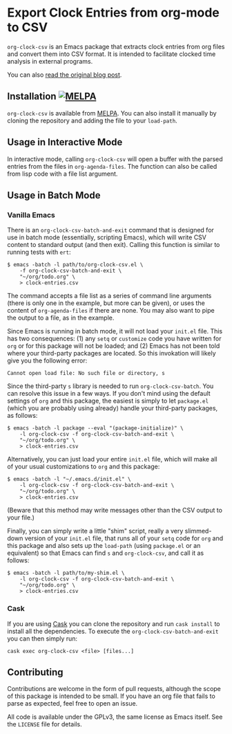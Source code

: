 # Export Clock Entries from org-mode to CSV

`org-clock-csv` is an Emacs package that extracts clock entries from org files
and convert them into CSV format. It is intended to facilitate clocked time
analysis in external programs.

You can also
[read the original blog post](http://unconj.ca/blog/exporting-clock-entries-from-org-mode-to-csv.html).

## Installation [![MELPA](http://melpa.org/packages/org-clock-csv-badge.svg)](http://melpa.org/#/org-clock-csv)

`org-clock-csv` is available from [MELPA](http://melpa.org/#/org-clock-csv). You
can also install it manually by cloning the repository and adding the file to
your `load-path`.

## Usage in Interactive Mode

In interactive mode, calling `org-clock-csv` will open a buffer with the parsed
entries from the files in `org-agenda-files`. The function can also be called
from lisp code with a file list argument.

## Usage in Batch Mode

### Vanilla Emacs

There is an `org-clock-csv-batch-and-exit` command that is designed for use in
batch mode (essentially, scripting Emacs), which will write CSV content to
standard output (and then exit). Calling this function is similar to running
tests with `ert`:

    $ emacs -batch -l path/to/org-clock-csv.el \
        -f org-clock-csv-batch-and-exit \
        "~/org/todo.org" \
        > clock-entries.csv

The command accepts a file list as a series of command line arguments (there is
only one in the example, but more can be given), or uses the content of
`org-agenda-files` if there are none. You may also want to pipe the output to a
file, as in the example.

Since Emacs is running in batch mode, it will not load your `init.el` file. This
has two consequences: (1) any `setq` or `customize` code you have written for
`org` or for this package will not be loaded; and (2) Emacs has not been told
where your third-party packages are located. So this invokation will likely give
you the following error:

    Cannot open load file: No such file or directory, s

Since the third-party `s` library is needed to run `org-clock-csv-batch`. You
can resolve this issue in a few ways. If you don't mind using the default
settings of `org` and this package, the easiest is simply to let `package.el`
(which you are probably using already) handle your third-party packages, as
follows:

    $ emacs -batch -l package --eval "(package-initialize)" \
        -l org-clock-csv -f org-clock-csv-batch-and-exit \
        "~/org/todo.org" \
        > clock-entries.csv

Alternatively, you can just load your entire `init.el` file, which will make all
of your usual customizations to `org` and this package:

    $ emacs -batch -l "~/.emacs.d/init.el" \
        -l org-clock-csv -f org-clock-csv-batch-and-exit \
        "~/org/todo.org" \
        > clock-entries.csv

(Beware that this method may write messages other than the CSV output to your
file.)

Finally, you can simply write a little "shim" script, really a very slimmed-down
version of your `init.el` file, that runs all of your `setq` code for `org` and
this package and also sets up the `load-path` (using `package.el` or an
equivalent) so that Emacs can find `s` and `org-clock-csv`, and call it as
follows:

    $ emacs -batch -l path/to/my-shim.el \
        -l org-clock-csv -f org-clock-csv-batch-and-exit \
        "~/org/todo.org" \
        > clock-entries.csv

### Cask

If you are using [Cask](https://github.com/cask/cask) you can clone
the repository and run `cask install` to install all the dependencies.
To execute the `org-clock-csv-batch-and-exit` you can then simply run:

    cask exec org-clock-csv <file> [files...]

## Contributing

Contributions are welcome in the form of pull requests, although the scope of
this package is intended to be small. If you have an org file that fails to
parse as expected, feel free to open an issue.

All code is available under the GPLv3, the same license as Emacs itself. See the
`LICENSE` file for details.
